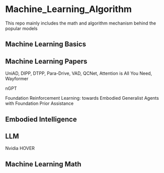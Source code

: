 # Machine_Learning_Algorithm
This repo mainly includes the math and algorithm mechanism behind the popular models

## Machine Learning Basics

## Machine Learning Papers 

UniAD, DIPP, DTPP, Para-Drive, VAD, QCNet, Attention is All You Need, Wayformer

nGPT

Foundation Reinforcement Learning: towards Embodied Generalist Agents with Foundation Prior Assistance


## Embodied Intelligence

## LLM 
Nvidia HOVER



## Machine Learning Math
